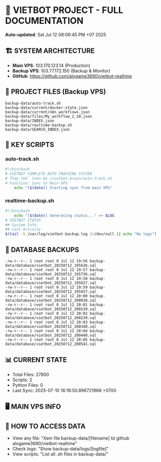 # 🤖 VIETBOT PROJECT - FULL DOCUMENTATION
**Auto-updated**: Sat Jul 12 08:06:45 PM +07 2025

## 🏗️ SYSTEM ARCHITECTURE
- **Main VPS**: 103.170.123.14 (Production)
- **Backup VPS**: 103.77.172.150 (Backup & Monitor)
- **GitHub**: https://github.com/alogame3690/vietbot-realtime

## 📁 PROJECT FILES (Backup VPS)
```
backup-data/auto-track.sh
backup-data/current/docker-state.json
backup-data/current/n8n_workflows.json
backup-data/files/My_workflow_2_10.json
backup-data/INDEX.json
backup-data/realtime-backup.sh
backup-data/SEARCH_INDEX.json
```

## 🔧 KEY SCRIPTS
### auto-track.sh
```bash
#!/bin/bash
# VIETBOT COMPLETE AUTO TRACKING SYSTEM
# Thay thế toàn bộ /vietbot-brain/auto-track.sh
# Function: Sync từ Main VPS
    echo "[$(date)] Starting sync from main VPS"
```
### realtime-backup.sh
```bash
#!/bin/bash
    echo "[$(date)] Generating status..." >> $LOG
# VIETBOT STATUS
## System Info
## Last Activity
$(tail -5 /var/log/vietbot-backup.log 2>/dev/null || echo "No logs")
```

## 💾 DATABASE BACKUPS
```
-rw-r--r-- 1 root root 0 Jul 12 19:56 backup-data/database/vietbot_20250712_195636.sql
-rw-r--r-- 1 root root 0 Jul 12 19:57 backup-data/database/vietbot_20250712_195736.sql
-rw-r--r-- 1 root root 0 Jul 12 19:58 backup-data/database/vietbot_20250712_195837.sql
-rw-r--r-- 1 root root 0 Jul 12 19:59 backup-data/database/vietbot_20250712_195937.sql
-rw-r--r-- 1 root root 0 Jul 12 20:00 backup-data/database/vietbot_20250712_200038.sql
-rw-r--r-- 1 root root 0 Jul 12 20:01 backup-data/database/vietbot_20250712_200139.sql
-rw-r--r-- 1 root root 0 Jul 12 20:02 backup-data/database/vietbot_20250712_200239.sql
-rw-r--r-- 1 root root 0 Jul 12 20:03 backup-data/database/vietbot_20250712_200340.sql
-rw-r--r-- 1 root root 0 Jul 12 20:04 backup-data/database/vietbot_20250712_200440.sql
-rw-r--r-- 1 root root 0 Jul 12 20:05 backup-data/database/vietbot_20250712_200541.sql
```

## 📊 CURRENT STATE
- Total Files: 27800
- Scripts: 2
- Python Files: 0
- Last Sync: 2025-07-10 16:18:50.896721968 +0700

## 🖥️ MAIN VPS INFO


## 🚨 HOW TO ACCESS DATA
- View any file: "Xem file backup-data/[filename] từ github alogame3690/vietbot-realtime"
- Check logs: "Show backup-data/logs/[logfile]"
- View scripts: "List all .sh files in backup-data/"
